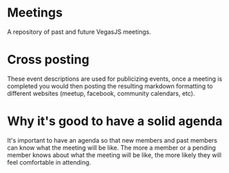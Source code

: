 Meetings
========

A repository of past and future VegasJS meetings.

Cross posting
===
These event descriptions are used for publicizing events, once a meeting is
completed you would then posting the resulting markdown formatting to different
websites (meetup, facebook, community calendars, etc).

Why it's good to have a solid agenda
===

It's important to have an agenda so that new members and past members can know
what the meeting will be like. The more a member or a pending member knows
about what the meeting will be like, the more likely they will feel comfortable
in attending.

